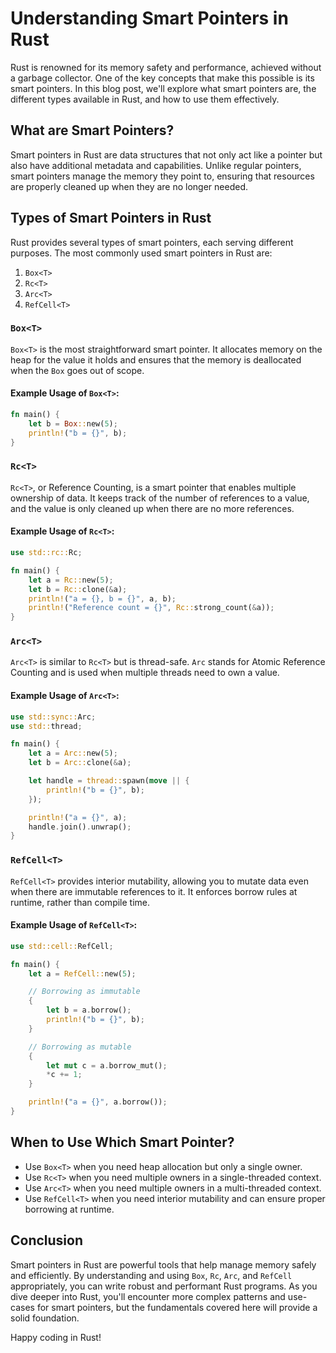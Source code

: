 # Understanding Smart Pointers in Rust

Rust is renowned for its memory safety and performance, achieved without a garbage collector. One of the key concepts that make this possible is its smart pointers. In this blog post, we'll explore what smart pointers are, the different types available in Rust, and how to use them effectively.

## What are Smart Pointers?

Smart pointers in Rust are data structures that not only act like a pointer but also have additional metadata and capabilities. Unlike regular pointers, smart pointers manage the memory they point to, ensuring that resources are properly cleaned up when they are no longer needed.

## Types of Smart Pointers in Rust

Rust provides several types of smart pointers, each serving different purposes. The most commonly used smart pointers in Rust are:

1. `Box<T>`
2. `Rc<T>`
3. `Arc<T>`
4. `RefCell<T>`

### `Box<T>`

`Box<T>` is the most straightforward smart pointer. It allocates memory on the heap for the value it holds and ensures that the memory is deallocated when the `Box` goes out of scope.

#### Example Usage of `Box<T>`:
```rust
fn main() {
    let b = Box::new(5);
    println!("b = {}", b);
}
```

### `Rc<T>`

`Rc<T>`, or Reference Counting, is a smart pointer that enables multiple ownership of data. It keeps track of the number of references to a value, and the value is only cleaned up when there are no more references.

#### Example Usage of `Rc<T>`:
```rust
use std::rc::Rc;

fn main() {
    let a = Rc::new(5);
    let b = Rc::clone(&a);
    println!("a = {}, b = {}", a, b);
    println!("Reference count = {}", Rc::strong_count(&a));
}
```

### `Arc<T>`

`Arc<T>` is similar to `Rc<T>` but is thread-safe. `Arc` stands for Atomic Reference Counting and is used when multiple threads need to own a value.

#### Example Usage of `Arc<T>`:
```rust
use std::sync::Arc;
use std::thread;

fn main() {
    let a = Arc::new(5);
    let b = Arc::clone(&a);

    let handle = thread::spawn(move || {
        println!("b = {}", b);
    });

    println!("a = {}", a);
    handle.join().unwrap();
}
```

### `RefCell<T>`

`RefCell<T>` provides interior mutability, allowing you to mutate data even when there are immutable references to it. It enforces borrow rules at runtime, rather than compile time.

#### Example Usage of `RefCell<T>`:
```rust
use std::cell::RefCell;

fn main() {
    let a = RefCell::new(5);

    // Borrowing as immutable
    {
        let b = a.borrow();
        println!("b = {}", b);
    }

    // Borrowing as mutable
    {
        let mut c = a.borrow_mut();
        *c += 1;
    }

    println!("a = {}", a.borrow());
}
```

## When to Use Which Smart Pointer?

- Use `Box<T>` when you need heap allocation but only a single owner.
- Use `Rc<T>` when you need multiple owners in a single-threaded context.
- Use `Arc<T>` when you need multiple owners in a multi-threaded context.
- Use `RefCell<T>` when you need interior mutability and can ensure proper borrowing at runtime.

## Conclusion

Smart pointers in Rust are powerful tools that help manage memory safely and efficiently. By understanding and using `Box`, `Rc`, `Arc`, and `RefCell` appropriately, you can write robust and performant Rust programs. As you dive deeper into Rust, you'll encounter more complex patterns and use-cases for smart pointers, but the fundamentals covered here will provide a solid foundation.

Happy coding in Rust!